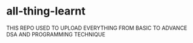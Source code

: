 # all-thing-learnt

THIS REPO USED TO UPLOAD EVERYTHING FROM BASIC TO ADVANCE DSA AND PROGRAMMING TECHNIQUE
